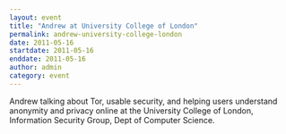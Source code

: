 ```yaml
---
layout: event
title: "Andrew at University College of London"
permalink: andrew-university-college-london
date: 2011-05-16
startdate: 2011-05-16
enddate: 2011-05-16
author: admin
category: event
---
```


Andrew talking about Tor, usable security, and helping users understand anonymity and privacy online at the University College of London, Information Security Group, Dept of Computer Science.

